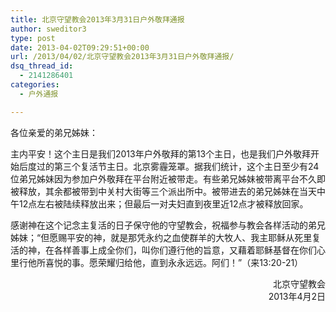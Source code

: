```yaml
---
title: 北京守望教会2013年3月31日户外敬拜通报
author: sweditor3
type: post
date: 2013-04-02T09:29:51+00:00
url: /2013/04/02/北京守望教会2013年3月31日户外敬拜通报/
dsq_thread_id:
  - 2141286401
categories:
  - 户外通报

---
```

各位亲爱的弟兄姊妹：

主内平安！这个主日是我们2013年户外敬拜的第13个主日，也是我们户外敬拜开始后度过的第三个复活节主日。北京雾霾笼罩。据我们统计，这个主日至少有24位弟兄姊妹因为参加户外敬拜在平台附近被带走。有些弟兄姊妹被带离平台不久即被释放，其余都被带到中关村大街等三个派出所中。被带进去的弟兄姊妹在当天中午12点左右被陆续释放出来；但最后一对夫妇直到夜里近12点才被释放回家。

感谢神在这个记念主复活的日子保守他的守望教会，祝福参与教会各样活动的弟兄姊妹；“但愿赐平安的神，就是那凭永约之血使群羊的大牧人、我主耶稣从死里复活的神，在各样善事上成全你们，叫你们遵行他的旨意，又藉着耶稣基督在你们心里行他所喜悦的事。愿荣耀归给他，直到永永远远。阿们！”（来13:20-21）

<p style="text-align: right;">
  北京守望教会<br /> 2013年4月2日
</p>